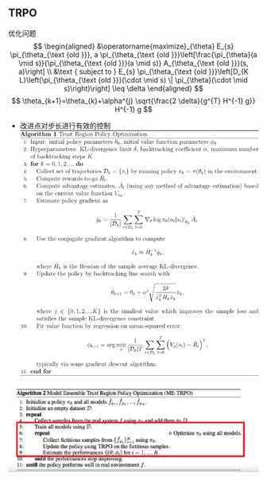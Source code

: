 <head>
    <script src="https://cdn.mathjax.org/mathjax/latest/MathJax.js?config=TeX-AMS-MML_HTMLorMML" type="text/javascript"></script>
    <script type="text/x-mathjax-config">
    	MathJax.Hub.Config({tex2jax: {
             inlineMath: [['$','$']],
             displayMath: [["\\(","\\)"],["\\[","\\]"]],
             processEscapes: true
           }
         });
    </script>
</head>

## TRPO
优化问题
$$
\begin{aligned}
&\operatorname{maximize}_{\theta} E_{s} \pi_{\theta_{\text {old }}}, a \pi_{\theta_{\text {old }}}\left[\frac{\pi_{\theta}(a \mid s)}{\pi_{\theta_{\text {old }}}(a \mid s)} A_{\theta_{\text {old }}}(s, a)\right] \\
&\text { subject to } E_{s} \pi_{\theta_{\text {old }}}\left[D_{K L}\left(\pi_{\theta_{\text {old }}}(\cdot \mid s) \| \pi_{\theta}(\cdot \mid s)\right)\right] \leq \delta
\end{aligned}
$$
$$
\theta_{k+1}=\theta_{k}+\alpha^{j} \sqrt{\frac{2 \delta}{g^{T} H^{-1} g}} H^{-1} g
$$
* 改进点对步长进行有效的控制
![](images/2022-02-23-15-21-51.png)

![](images/2022-02-23-15-50-38.png)